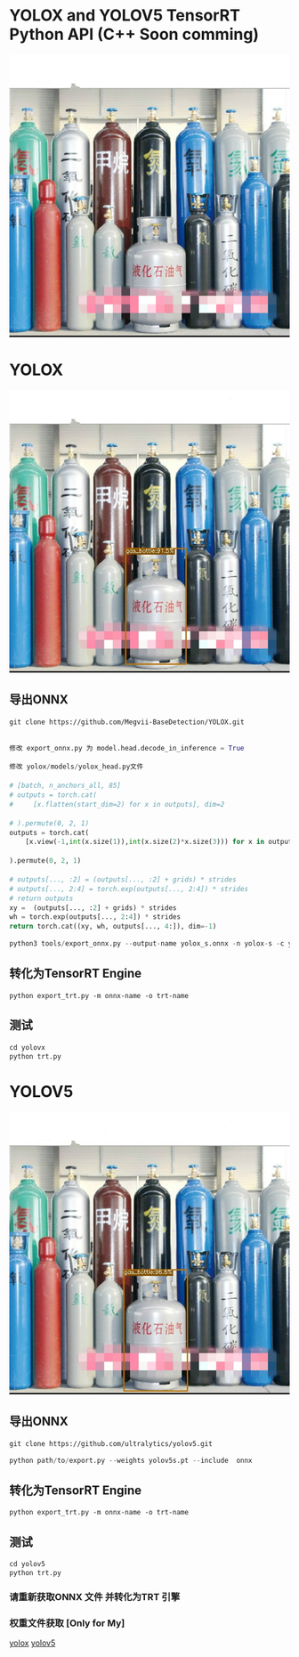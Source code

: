 # YOLOX and  YOLOV5 TensorRT Python API (C++ Soon comming)

![](imgs/3.jpg)

# YOLOX 
![](yolox/3_yolox.jpg)
## 导出ONNX

```
git clone https://github.com/Megvii-BaseDetection/YOLOX.git
```
```python

修改 export_onnx.py 为 model.head.decode_in_inference = True

修改 yolox/models/yolox_head.py文件

# [batch, n_anchors_all, 85]
# outputs = torch.cat(
#     [x.flatten(start_dim=2) for x in outputs], dim=2

# ).permute(0, 2, 1)
outputs = torch.cat(
    [x.view(-1,int(x.size(1)),int(x.size(2)*x.size(3))) for x in outputs], dim=2

).permute(0, 2, 1)

# outputs[..., :2] = (outputs[..., :2] + grids) * strides
# outputs[..., 2:4] = torch.exp(outputs[..., 2:4]) * strides
# return outputs
xy =  (outputs[..., :2] + grids) * strides
wh = torch.exp(outputs[..., 2:4]) * strides
return torch.cat((xy, wh, outputs[..., 4:]), dim=-1)

```
```python
python3 tools/export_onnx.py --output-name yolox_s.onnx -n yolox-s -c yolox_s.pth
```
## 转化为TensorRT Engine 
```
python export_trt.py -m onnx-name -o trt-name
```
## 测试

```
cd yolovx
python trt.py
```

# YOLOV5
![](yolov5/3_yolov5.jpg)

## 导出ONNX

```
git clone https://github.com/ultralytics/yolov5.git
```

```python
python path/to/export.py --weights yolov5s.pt --include  onnx 
```

## 转化为TensorRT Engine 

```
python export_trt.py -m onnx-name -o trt-name
```
## 测试

```
cd yolov5
python trt.py
```

### 请重新获取ONNX 文件 并转化为TRT 引擎
### 权重文件获取 [Only for My]
[yolox](https://github.com/Linaom1214/tensorrt-python/releases/download/v1.0.0/yolox.trt)
[yolov5](https://github.com/Linaom1214/tensorrt-python/releases/download/v1.0.0/yolov5.trt)
